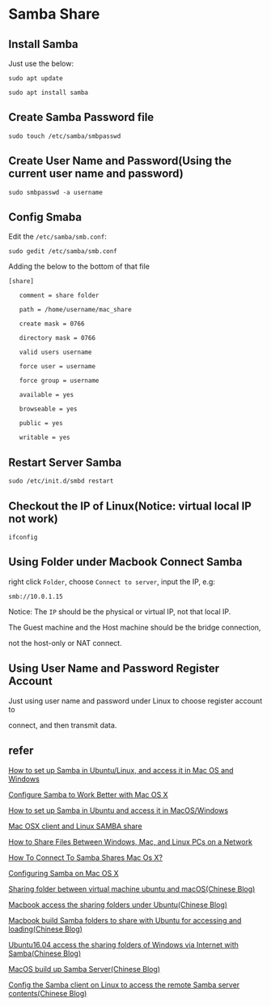 # Samba Share

## Install Samba

Just use the below:

    sudo apt update
    
    sudo apt install samba

## Create Samba Password file

    sudo touch /etc/samba/smbpasswd

## Create User Name and Password(Using the current user name and password)

    sudo smbpasswd -a username

## Config Smaba

Edit the `/etc/samba/smb.conf`:

    sudo gedit /etc/samba/smb.conf

Adding the below to the bottom of that file

    [share]
       
       comment = share folder
   
       path = /home/username/mac_share
   
       create mask = 0766
   
       directory mask = 0766
   
       valid users username
      
       force user = username
   
       force group = username
   
       available = yes
   
       browseable = yes
   
       public = yes
   
       writable = yes

## Restart Server Samba

    sudo /etc/init.d/smbd restart

## Checkout the IP of Linux(Notice: virtual local IP not work)

    ifconfig

## Using Folder under Macbook Connect Samba

right click `Folder`, choose `Connect to server`, input the IP, e.g:

    smb://10.0.1.15

Notice: The `IP` should be the physical or virtual IP, not that local IP.

The Guest machine and the Host machine should be the bridge connection,

not the host-only or NAT connect.

## Using User Name and Password Register Account

Just using user name and password under Linux to choose register account to

connect, and then transmit data.

## refer

[How to set up Samba in Ubuntu/Linux, and access it in Mac OS and Windows](https://adrianmejia.com/how-to-set-up-samba-in-ubuntu-linux-and-access-it-in-mac-os-and-windows/)

[Configure Samba to Work Better with Mac OS X](https://wiki.samba.org/index.php/Configure_Samba_to_Work_Better_with_Mac_OS_X)

[How to set up Samba in Ubuntu and access it in MacOS/Windows](https://trendoceans.com/how-to-set-up-samba-in-ubuntu-and-access-it-in-macos-windows/)

[Mac OSX client and Linux SAMBA share](https://forum.howtoforge.com/threads/mac-osx-client-and-linux-samba-share.77380/)

[How to Share Files Between Windows, Mac, and Linux PCs on a Network](https://www.howtogeek.com/191116/how-to-share-files-between-windows-mac-and-linux-pcs-on-a-network/)

[How To Connect To Samba Shares Mac Os X?](https://lemp.io/how-to-connect-to-samba-shares-mac-os-x/)

[Configuring Samba on Mac OS X](https://docs.toonboom.com/help/harmony-14/advanced/installation/mac/configure-samba-macosx.html)

[Sharing folder between virtual machine ubuntu and macOS(Chinese Blog)](https://blog.csdn.net/Bioinspiration/article/details/107203703)

[Macbook access the sharing folders under Ubuntu(Chinese Blog)](https://blog.csdn.net/qq_41822647/article/details/85332378?spm=1001.2101.3001.6650.12&utm_medium=distribute.pc_relevant.none-task-blog-2~default~CTRLIST~Rate-12-85332378-blog-107203703.pc_relevant_paycolumn_v3&depth_1-utm_source=distribute.pc_relevant.none-task-blog-2~default~CTRLIST~Rate-12-85332378-blog-107203703.pc_relevant_paycolumn_v3&utm_relevant_index=14)

[Macbook build Samba folders to share with Ubuntu for accessing and loading(Chinese Blog)](https://blog.csdn.net/ff_lz/article/details/107391871?utm_medium=distribute.pc_relevant.none-task-blog-2~default~baidujs_title~default-4-107391871-blog-85332378.pc_relevant_paycolumn_v3&spm=1001.2101.3001.4242.3&utm_relevant_index=7)

[Ubuntu16.04 access the sharing folders of Windows via Internet with Samba(Chinese Blog)](https://blog.csdn.net/Yemiekai/article/details/113432451)

[MacOS build up Samba Server(Chinese Blog)](https://blog.csdn.net/qq_38375620/article/details/101699465)

[Config the Samba client on Linux to access the remote Samba server contents(Chinese Blog)](https://www.linuxrumen.com/rmxx/2093.html)
